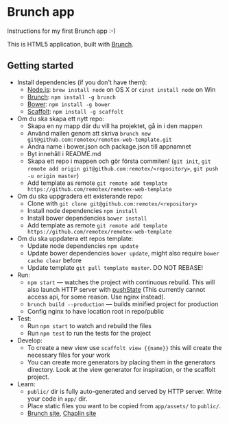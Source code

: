 # Brunch app
Instructions for my first Brunch app :-)

This is HTML5 application, built with [Brunch](http://brunch.io).

## Getting started
* Install dependencies (if you don't have them):
    * [Node.js](http://nodejs.org): `brew install node` on OS X or `cinst install node` on Win
    * [Brunch](http://brunch.io): `npm install -g brunch`
    * [Bower](http://bower.io): `npm install -g bower`
    * [Scaffolt](https://github.com/paulmillr/scaffolt): `npm install -g scaffolt`
* Om du ska skapa ett nytt repo:
    * Skapa en ny mapp där du vill ha projektet, gå in i den mappen
    * Använd mallen genom att skriva `brunch new git@github.com:remotex/remotex-web-template.git`
    * Ändra name i bower.json och package.json till appnamnet
    * Byt innehåll i README.md
    * Skapa ett repo i mappen och gör första commiten! (`git init`, `git remote add origin git@github.com:remotex/<repository>`, `git push -u origin master`)
    * Add template as remote `git remote add template https://github.com/remotex/remotex-web-template`
* Om du ska uppgradera ett existerande repo:
    * Clone with `git clone git@github.com:remotex/<repository>`
    * Install node dependencies `npm install`
    * Install bower dependencies `bower install`
    * Add template as remote `git remote add template https://github.com/remotex/remotex-web-template`
* Om du ska uppdatera ett repos template:
    * Update node dependencies `npm update`
    * Update bower dependencies `bower update`, might also require `bower cache clear` before
    * Update template `git pull template master`. DO NOT REBASE!
* Run:
    * `npm start` — watches the project with continuous rebuild. This will also launch HTTP server with [pushState](https://developer.mozilla.org/en-US/docs/Web/Guide/API/DOM/Manipulating_the_browser_history) (This currently cannot access api, for some reason. Use nginx instead).
    * `brunch build --production` — builds minified project for production
    * Config nginx to have location root in repo/public
* Test:
    * Run `npm start` to watch and rebuild the files
    * Run `npm test` to run the tests for the project
* Develop:
    * To create a new view use `scaffolt view {{name}}` this will create the necessary files for your work
    * You can create more generators by placing them in the generators directory. Look at the view generator for inspiration, or the scaffolt project.
* Learn:
    * `public/` dir is fully auto-generated and served by HTTP server.  Write your code in `app/` dir.
    * Place static files you want to be copied from `app/assets/` to `public/`.
    * [Brunch site](http://brunch.io), [Chaplin site](http://chaplinjs.org)
    
